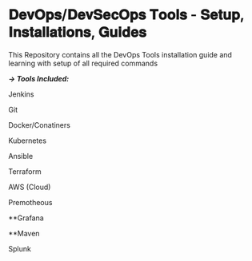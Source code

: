 # 𝐃𝐞𝐯𝐎𝐩𝐬/𝐃𝐞𝐯𝐒𝐞𝐜𝐎𝐩𝐬 𝐓𝐨𝐨𝐥𝐬 - 𝐒𝐞𝐭𝐮𝐩, 𝐈𝐧𝐬𝐭𝐚𝐥𝐥𝐚𝐭𝐢𝐨𝐧𝐬, 𝐆𝐮𝐢𝐝𝐞𝐬

This Repository contains all the DevOps Tools installation guide and learning with setup of all required commands

***-> Tools Included:***
<body>
<p>Jenkins</p>
<p>Git</p>
<p>Docker/Conatiners</p>
<p>Kubernetes</p>
<p>Ansible</p>
<p>Terraform</p>
<p>AWS (Cloud)</p>
<p>Premotheous</p>
<p>**Grafana</p>
<p>**Maven</p>
<p>Splunk</p>
</body>
